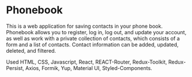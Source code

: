 # Phonebook

This is a web application for saving contacts in your phone book. Phonebook
allows you to register, log in, log out, and update your account, as well as
work with a private collection of contacts, which consists of a form and a list
of contacts. Contact information can be added, updated, deleted, and filtered.

Used HTML, CSS, Javascript, React, REACT-Router, Redux-Toolkit, Redux-Persist,
Axios, Formik, Yup, Material UI, Styled-Components.
